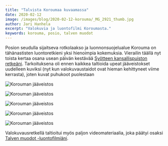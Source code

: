 ```yaml
---
title: "Talvista Koroumaa kuvaamassa"
date: 2020-02-12
image: /images/blog/2020-02-12-korouma/_MG_2921_thumb.jpg
author: Jari Hanhela
excerpt: "Valokuvia ja luontofilmi Koroumasta."
keywords: korouma, posio, talven muodot
---
```


Posion seudulla sijaitseva rotkolaakso ja luonnonsuojelualue Korouma on tähänastisten luontoretkieni yksi hienoimpia kokemuksia. Vierailin täällä nyt toista kertaa osana usean päivän kestävää [Syötteen kansallispuiston retkeäni](/blog/2020-02-11-syote). Tarkoituksena oli ennen kaikkea taltioida upeat jääveistokset uudelleen kuviksi (nyt kun valokuvaustaidot ovat hieman kehittyneet viime kerrasta), joten kuvat puhukoot puolestaan

![Korouman jääveistos](/images/blog/2020-02-12-korouma/_MG_2854_thumb.jpg)

![Korouman jääveistos](/images/blog/2020-02-12-korouma/_MG_2868_thumb.jpg)

![Korouman jääveistos](/images/blog/2020-02-12-korouma/_MG_2886_thumb.jpg)

![Korouman jääveistos](/images/blog/2020-02-12-korouma/_MG_2921_thumb.jpg)

![Korouman jääveistos](/images/blog/2020-02-12-korouma/_MG_2958_thumb.jpg)

Valokuvausretkellä taltioitui myös paljon videomateriaalia, joka päätyi osaksi [Talven muodot -luontofilmiäni](https://www.youtube.com/watch?v=fepNAB3N3Oc).






